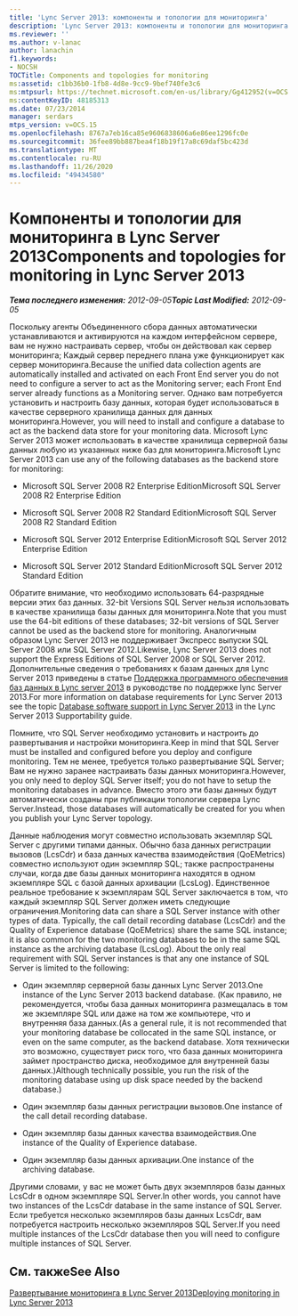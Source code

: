 ```yaml
---
title: 'Lync Server 2013: компоненты и топологии для мониторинга'
description: 'Lync Server 2013: компоненты и топологии для мониторинга.'
ms.reviewer: ''
ms.author: v-lanac
author: lanachin
f1.keywords:
- NOCSH
TOCTitle: Components and topologies for monitoring
ms:assetid: c1bb36b0-1fb8-4d8e-9cc9-9bef740fe3c6
ms:mtpsurl: https://technet.microsoft.com/en-us/library/Gg412952(v=OCS.15)
ms:contentKeyID: 48185313
ms.date: 07/23/2014
manager: serdars
mtps_version: v=OCS.15
ms.openlocfilehash: 8767a7eb16ca85e9606838606a6e86ee1296fc0e
ms.sourcegitcommit: 36fee89bb887bea4f18b19f17a8c69daf5bc423d
ms.translationtype: MT
ms.contentlocale: ru-RU
ms.lasthandoff: 11/26/2020
ms.locfileid: "49434580"
---
```

# <a name="components-and-topologies-for-monitoring-in-lync-server-2013"></a><span data-ttu-id="d15a0-103">Компоненты и топологии для мониторинга в Lync Server 2013</span><span class="sxs-lookup"><span data-stu-id="d15a0-103">Components and topologies for monitoring in Lync Server 2013</span></span>

<div data-xmlns="http://www.w3.org/1999/xhtml">

<div class="topic" data-xmlns="http://www.w3.org/1999/xhtml" data-msxsl="urn:schemas-microsoft-com:xslt" data-cs="https://msdn.microsoft.com/">

<div data-asp="https://msdn2.microsoft.com/asp">



</div>

<div id="mainSection">

<div id="mainBody"><span data-ttu-id="d15a0-104">

<span> </span></span><span class="sxs-lookup"><span data-stu-id="d15a0-104">

<span> </span></span></span>

<span data-ttu-id="d15a0-105">_**Тема последнего изменения:** 2012-09-05_</span><span class="sxs-lookup"><span data-stu-id="d15a0-105">_**Topic Last Modified:** 2012-09-05_</span></span>

<span data-ttu-id="d15a0-106">Поскольку агенты Объединенного сбора данных автоматически устанавливаются и активируются на каждом интерфейсном сервере, вам не нужно настраивать сервер, чтобы он действовал как сервер мониторинга; Каждый сервер переднего плана уже функционирует как сервер мониторинга.</span><span class="sxs-lookup"><span data-stu-id="d15a0-106">Because the unified data collection agents are automatically installed and activated on each Front End server you do not need to configure a server to act as the Monitoring server; each Front End server already functions as a Monitoring server.</span></span> <span data-ttu-id="d15a0-107">Однако вам потребуется установить и настроить базу данных, которая будет использоваться в качестве серверного хранилища данных для данных мониторинга.</span><span class="sxs-lookup"><span data-stu-id="d15a0-107">However, you will need to install and configure a database to act as the backend data store for your monitoring data.</span></span> <span data-ttu-id="d15a0-108">Microsoft Lync Server 2013 может использовать в качестве хранилища серверной базы данных любую из указанных ниже баз для мониторинга.</span><span class="sxs-lookup"><span data-stu-id="d15a0-108">Microsoft Lync Server 2013 can use any of the following databases as the backend store for monitoring:</span></span>

  - <span data-ttu-id="d15a0-109">Microsoft SQL Server 2008 R2 Enterprise Edition</span><span class="sxs-lookup"><span data-stu-id="d15a0-109">Microsoft SQL Server 2008 R2 Enterprise Edition</span></span>

  - <span data-ttu-id="d15a0-110">Microsoft SQL Server 2008 R2 Standard Edition</span><span class="sxs-lookup"><span data-stu-id="d15a0-110">Microsoft SQL Server 2008 R2 Standard Edition</span></span>

  - <span data-ttu-id="d15a0-111">Microsoft SQL Server 2012 Enterprise Edition</span><span class="sxs-lookup"><span data-stu-id="d15a0-111">Microsoft SQL Server 2012 Enterprise Edition</span></span>

  - <span data-ttu-id="d15a0-112">Microsoft SQL Server 2012 Standard Edition</span><span class="sxs-lookup"><span data-stu-id="d15a0-112">Microsoft SQL Server 2012 Standard Edition</span></span>

<span data-ttu-id="d15a0-113">Обратите внимание, что необходимо использовать 64-разрядные версии этих баз данных. 32-bit Versions SQL Server нельзя использовать в качестве хранилища базы данных для мониторинга.</span><span class="sxs-lookup"><span data-stu-id="d15a0-113">Note that you must use the 64-bit editions of these databases; 32-bit versions of SQL Server cannot be used as the backend store for monitoring.</span></span> <span data-ttu-id="d15a0-114">Аналогичным образом Lync Server 2013 не поддерживает Экспресс выпуски SQL Server 2008 или SQL Server 2012.</span><span class="sxs-lookup"><span data-stu-id="d15a0-114">Likewise, Lync Server 2013 does not support the Express Editions of SQL Server 2008 or SQL Server 2012.</span></span> <span data-ttu-id="d15a0-115">Дополнительные сведения о требованиях к базам данных для Lync Server 2013 приведены в статье [Поддержка программного обеспечения баз данных в Lync server 2013](lync-server-2013-database-software-support.md) в руководстве по поддержке lync Server 2013.</span><span class="sxs-lookup"><span data-stu-id="d15a0-115">For more information on database requirements for Lync Server 2013 see the topic [Database software support in Lync Server 2013](lync-server-2013-database-software-support.md) in the Lync Server 2013 Supportability guide.</span></span>

<span data-ttu-id="d15a0-116">Помните, что SQL Server необходимо установить и настроить до развертывания и настройки мониторинга.</span><span class="sxs-lookup"><span data-stu-id="d15a0-116">Keep in mind that SQL Server must be installed and configured before you deploy and configure monitoring.</span></span> <span data-ttu-id="d15a0-117">Тем не менее, требуется только развертывание SQL Server; Вам не нужно заранее настраивать базы данных мониторинга.</span><span class="sxs-lookup"><span data-stu-id="d15a0-117">However, you only need to deploy SQL Server itself; you do not have to setup the monitoring databases in advance.</span></span> <span data-ttu-id="d15a0-118">Вместо этого эти базы данных будут автоматически созданы при публикации топологии сервера Lync Server.</span><span class="sxs-lookup"><span data-stu-id="d15a0-118">Instead, those databases will automatically be created for you when you publish your Lync Server topology.</span></span>

<span data-ttu-id="d15a0-p104">Данные наблюдения могут совместно использовать экземпляр SQL Server с другими типами данных. Обычно база данных регистрации вызовов (LcsCdr) и база данных качества взаимодействия (QoEMetrics) совместно используют один экземпляр SQL; также распространены случаи, когда две базы данных мониторинга находятся в одном экземпляре SQL с базой данных архивации (LcsLog). Единственное реальное требование к экземплярам SQL Server заключается в том, что каждый экземпляр SQL Server должен иметь следующие ограничения.</span><span class="sxs-lookup"><span data-stu-id="d15a0-p104">Monitoring data can share a SQL Server instance with other types of data. Typically, the call detail recording database (LcsCdr) and the Quality of Experience database (QoEMetrics) share the same SQL instance; it is also common for the two monitoring databases to be in the same SQL instance as the archiving database (LcsLog). About the only real requirement with SQL Server instances is that any one instance of SQL Server is limited to the following:</span></span>

  - <span data-ttu-id="d15a0-122">Один экземпляр серверной базы данных Lync Server 2013.</span><span class="sxs-lookup"><span data-stu-id="d15a0-122">One instance of the Lync Server 2013 backend database.</span></span> <span data-ttu-id="d15a0-123">(Как правило, не рекомендуется, чтобы база данных мониторинга размещалась в том же экземпляре SQL или даже на том же компьютере, что и внутренняя база данных.</span><span class="sxs-lookup"><span data-stu-id="d15a0-123">(As a general rule, it is not recommended that your monitoring database be collocated in the same SQL instance, or even on the same computer, as the backend database.</span></span> <span data-ttu-id="d15a0-124">Хотя технически это возможно, существует риск того, что база данных мониторинга займет пространство диска, необходимое для внутренней базы данных.)</span><span class="sxs-lookup"><span data-stu-id="d15a0-124">Although technically possible, you run the risk of the monitoring database using up disk space needed by the backend database.)</span></span>

  - <span data-ttu-id="d15a0-125">Один экземпляр базы данных регистрации вызовов.</span><span class="sxs-lookup"><span data-stu-id="d15a0-125">One instance of the call detail recording database.</span></span>

  - <span data-ttu-id="d15a0-126">Один экземпляр базы данных качества взаимодействия.</span><span class="sxs-lookup"><span data-stu-id="d15a0-126">One instance of the Quality of Experience database.</span></span>

  - <span data-ttu-id="d15a0-127">Один экземпляр базы данных архивации.</span><span class="sxs-lookup"><span data-stu-id="d15a0-127">One instance of the archiving database.</span></span>

<span data-ttu-id="d15a0-128">Другими словами, у вас не может быть двух экземпляров базы данных LcsCdr в одном экземпляре SQL Server.</span><span class="sxs-lookup"><span data-stu-id="d15a0-128">In other words, you cannot have two instances of the LcsCdr database in the same instance of SQL Server.</span></span> <span data-ttu-id="d15a0-129">Если требуется несколько экземпляров базы данных LcsCdr, вам потребуется настроить несколько экземпляров SQL Server.</span><span class="sxs-lookup"><span data-stu-id="d15a0-129">If you need multiple instances of the LcsCdr database then you will need to configure multiple instances of SQL Server.</span></span>

<div>

## <a name="see-also"></a><span data-ttu-id="d15a0-130">См. также</span><span class="sxs-lookup"><span data-stu-id="d15a0-130">See Also</span></span>


[<span data-ttu-id="d15a0-131">Развертывание мониторинга в Lync Server 2013</span><span class="sxs-lookup"><span data-stu-id="d15a0-131">Deploying monitoring in Lync Server 2013</span></span>](lync-server-2013-deploying-monitoring.md)  
  

<span data-ttu-id="d15a0-132"></div>

</div>

<span> </span>

</div>

</div>

</span><span class="sxs-lookup"><span data-stu-id="d15a0-132"></div>

</div>

<span> </span>

</div>

</div>

</span></span></div>

